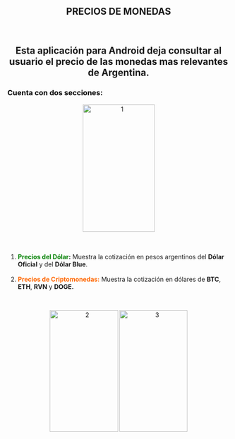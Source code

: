 <div>
<h2 align="center">PRECIOS DE MONEDAS</h2>
<p>&nbsp;</p>

<h2><p align="center";;>Esta aplicaci&oacute;n para <strong>Android</strong> deja consultar al usuario el precio de las monedas mas relevantes de <strong> Argentina.</strong></p></h2>

<h3><p style="text-align: left;"><strong><span style="color: #000000;">Cuenta con dos secciones:</span>&nbsp;</strong></p></h3>
<div align="CENTER">
<img style="display: block; margin-left: auto; margin-right: auto;" src="https://i.ibb.co/VDsCN56/1.jpg" alt="1" width="163" height="289" border="0" /><br />
</div>
<ol>
<br>
<li><strong><span style="color: #008000;">Precios del D&oacute;lar</span>:</strong> Muestra la cotizaci&oacute;n en pesos argentinos del <strong>D&oacute;lar Oficial</strong> y del <strong>D&oacute;lar Blue</strong>.<br /><br /></li>
<li><strong><span style="color: #ff6600;">Precios de Criptomonedas:</span></strong> Muestra la cotizaci&oacute;n en d&oacute;lares de <strong>BTC</strong>, <strong>ETH</strong>, <strong>RVN</strong> y <strong>DOGE.</strong></li>
</ol>
<p>&nbsp;</p>
<div align="CENTER"><a href="https://ibb.co/z5qgng2"><img src="https://i.ibb.co/ZJqrLrg/2.jpg" alt="2" width="155" height="276" border="0" /></a> <a href="https://ibb.co/L6kHSjC"><img src="https://i.ibb.co/5vMwTp5/3.jpg" alt="3" width="154" height="276" border="0" /></a><br /><br /></div>
<div style="text-align: left;" align="CENTER">&nbsp;</div>
</div>
